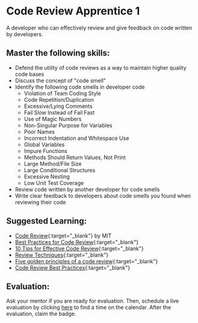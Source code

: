 # Code Review Apprentice 1

A developer who can effectively review and give feedback on code written by developers.

## Master the following skills:

- Defend the utility of code reviews as a way to maintain higher quality code bases
- Discuss the concept of "code smell"
- Identify the following code smells in developer code
  - Violation of Team Coding Style
  - Code Repetition/Duplication
  - Excessive/Lying Comments
  - Fail Slow Instead of Fail Fast
  - Use of Magic Numbers
  - Non-Singular Purpose for Variables
  - Poor Names
  - Incorrect Indentation and Whitespace Use
  - Global Variables
  - Impure Functions
  - Methods Should Return Values, Not Print
  - Large Method/File Size
  - Large Conditional Structures
  - Excessive Nesting
  - Low Unit Test Coverage
- Review code written by another developer for code smells
- Write clear feedback to developers about code smells you found when reviewing their code

## Suggested Learning:

- [Code Review](https://web.mit.edu/6.005/www/fa15/classes/04-code-review/){:target="\_blank"} by MIT
- [Best Practices for Code Review](https://smartbear.com/learn/code-review/best-practices-for-peer-code-review/){:target="\_blank"}
- [10 Tips for Effective Code Review](https://www.youtube.com/watch?v=fatTnX8_ZRk){:target="\_blank"}
- [Review Techniques](https://www.coursera.org/lecture/reviews-and-metrics-for-software-improvements/5-2-1-review-techniques-d2hGO){:target="\_blank"}
- [Five golden principles of a code review](https://medium.com/dev-bits/five-golden-principles-of-a-code-review-ecf7fd977dfd){:target="\_blank"}
- [Code Review Best Practices](https://medium.com/palantir/code-review-best-practices-19e02780015f){:target="\_blank"}

## Evaluation:

Ask your mentor if you are ready for evaluation. Then, schedule a live evaluation by clicking [here](https://calendly.com/codex-evaluations/full-stack) to find a time on the calendar. After the evaluation, claim the badge.
